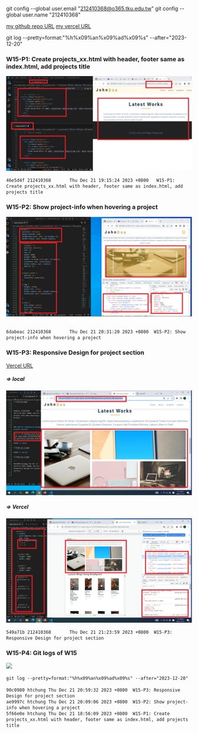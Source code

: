 git config --global user.email "212410368@o365.tku.edu.tw"
git config --global user.name "212410368"

[my github repo URL](https://github.com/github212410368/1121-sweb-demo-212410368)
[my vercel URL](http://127.0.0.1:5500/dev/index.html)

git log --pretty=format:"%h%x09%an%x09%ad%x09%s" --after="2023-12-20"

### W15-P1: Create projects_xx.html with header, footer same as index.html, add projects title

![](w15-p1.png)

```
46e5d4f 212410368       Thu Dec 21 19:15:24 2023 +0800   W15-P1: Create projects_xx.html with header, footer same as index.html, add projects title
```

### W15-P2: Show project-info when hovering a project

![](w15-p2.png)

```

6dabeac 212410368       Thu Dec 21 20:31:20 2023 +0800  W15-P2: Show project-info when hovering a project

```

### W15-P3: Responsive Design for project section

[Vercel URL](http://127.0.0.1:5500/1121-sweb-demo-212410368/demo/w15_portfoilo_68/index.html)

##### => local

![](w15-p3-1.png)

##### => Vercel

![](w15-p3-2.png)

```
549a71b 212410368       Thu Dec 21 21:23:59 2023 +0800  W15-P3: Responsive Design for project section
```

### W15-P4: Git logs of W15

![](w15-p4.png)

```
git log --pretty=format:"%h%x09%an%x09%ad%x09%s" --after="2023-12-20"

90c0980 htchung Thu Dec 21 20:59:32 2023 +0800  W15-P3: Responsive Design for project section
ae9997c htchung Thu Dec 21 20:09:06 2023 +0800  W15-P2: Show project-info when hovering a project
5f66e0e htchung Thu Dec 21 18:56:09 2023 +0800  W15-P1: Create projects_xx.html with header, footer same as index.html, add projects title
```
